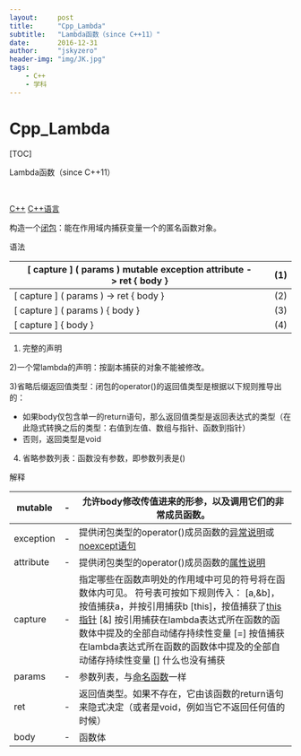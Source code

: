 ```yaml
---
layout:     post
title:      "Cpp_Lambda"
subtitle:   "Lambda函数（since C++11）"
date:       2016-12-31
author:     "jskyzero"
header-img: "img/JK.jpg"
tags:
    - C++
    - 学科
---
```


# Cpp_Lambda

[TOC]

Lambda函数（since C++11）

 

[C++](http://zh.cppreference.com/w/cpp) [C++语言](http://zh.cppreference.com/w/cpp/language) 

构造一个[闭包](http://en.wikipedia.com/wiki/Closure_(computer_science))：能在作用域内捕获变量一个的匿名函数对象。

语法

| [ capture ] ( params ) mutable exception attribute -> ret { body } | (1)  |
| ---------------------------------------- | ---- |
| [ capture ] ( params ) -> ret { body }   | (2)  |
| [ capture ] ( params ) { body }          | (3)  |
| [ capture ] { body }                     | (4)  |

1) 完整的声明

2)一个常lambda的声明：按副本捕获的对象不能被修改。

3)省略后缀返回值类型：闭包的operator()的返回值类型是根据以下规则推导出的：

- 如果body仅包含单一的return语句，那么返回值类型是返回表达式的类型（在此隐式转换之后的类型：右值到左值、数组与指针、函数到指针）
- 否则，返回类型是void

4) 省略参数列表：函数没有参数，即参数列表是()

解释

| mutable   | -    | 允许body修改传值进来的形参，以及调用它们的非常成员函数。           |
| --------- | ---- | ---------------------------------------- |
| exception | -    | 提供闭包类型的operator()成员函数的[异常说明](http://zh.cppreference.com/w/cpp/language/except_spec)或[noexcept语句](http://zh.cppreference.com/w/cpp/language/noexcept_spec) |
| attribute | -    | 提供闭包类型的operator()成员函数的[属性说明](http://zh.cppreference.com/w/cpp/language/attributes) |
| capture   | -    | 指定哪些在函数声明处的作用域中可见的符号将在函数体内可见。   符号表可按如下规则传入：       [a,&b]，按值捕获a，并按引用捕获b    [this]，按值捕获了[this指针](http://zh.cppreference.com/mwiki/index.php?title=this%E6%8C%87%E9%92%88&action=edit&redlink=1)    [&] 按引用捕获在lambda表达式所在函数的函数体中提及的全部自动储存持续性变量    [=] 按值捕获在lambda表达式所在函数的函数体中提及的全部自动储存持续性变量    [] 什么也没有捕获 |
| params    | -    | 参数列表，与[命名函数](http://zh.cppreference.com/w/cpp/language/function)一样 |
| ret       | -    | 返回值类型。如果不存在，它由该函数的return语句来隐式决定（或者是void，例如当它不返回任何值的时候） |
| body      | -    | 函数体                                      |


